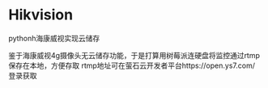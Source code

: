 # Hikvision
pythonh海康威视实现云储存

鉴于海康威视4g摄像头无云储存功能，于是打算用树莓派连硬盘将监控通过rtmp保存在本地，方便存取
rtmp地址可在萤石云开发者平台https://open.ys7.com/ 登录获取
